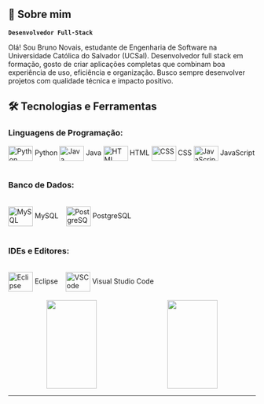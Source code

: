 ## 🚀 Sobre mim

**`Desenvolvedor Full-Stack`**

Olá! Sou Bruno Novais, estudante de Engenharia de Software na Universidade Católica do Salvador (UCSal). Desenvolvedor full stack em formação, gosto de criar aplicações completas que combinam boa experiência de uso, eficiência e organização. Busco sempre desenvolver projetos com qualidade técnica e impacto positivo.

## 🛠️ Tecnologias e Ferramentas

### Linguagens de Programação:

<div style="display: inline_block">
  <img align="center" alt="Python" height="30" width="50" src="https://cdn.jsdelivr.net/gh/devicons/devicon@latest/icons/python/python-original.svg" /> Python
  <img align="center" alt="Java" height="30" width="50" src="https://cdn.jsdelivr.net/gh/devicons/devicon@latest/icons/java/java-original.svg" /> Java
  <img align="center" alt="HTML" height="30" width="50" src="https://cdn.jsdelivr.net/gh/devicons/devicon@latest/icons/html5/html5-original.svg" /> HTML
  <img align="center" alt="CSS" height="30" width="50" src="https://cdn.jsdelivr.net/gh/devicons/devicon@latest/icons/css3/css3-original.svg" /> CSS
  <img align="center" alt="JavaScript" height="30" width="50" src="https://cdn.jsdelivr.net/gh/devicons/devicon@latest/icons/javascript/javascript-original.svg" /> JavaScript
</div><br/>

### Banco de Dados:

<div style="display: inline_block"><br>
  <img align="center" alt="MySQL" height="40" width="50" src="https://cdn.jsdelivr.net/gh/devicons/devicon@latest/icons/mysql/mysql-original.svg" /> MySQL
  &nbsp;&nbsp;
  <img align="center" alt="PostgreSQL" height="40" width="50" src="https://cdn.jsdelivr.net/gh/devicons/devicon@latest/icons/postgresql/postgresql-plain.svg" /> PostgreSQL
</div><br/>

### IDEs e Editores:

<div style="display: inline_block"><br>
  <img align="center" alt="Eclipse" height="40" width="50" src="https://cdn.jsdelivr.net/gh/devicons/devicon@latest/icons/eclipse/eclipse-original.svg" /> Eclipse
  &nbsp;&nbsp;
  <img align="center" alt="VSCode" height="40" width="50" src="https://cdn.jsdelivr.net/gh/devicons/devicon@latest/icons/vscode/vscode-original.svg" /> Visual Studio Code
</div><br/>


 <div align="center" style="display: flex; justify-content: center; flex-wrap: wrap; gap: 20px;">
  <img height="180em" width="45%" src="https://github-readme-stats.vercel.app/api?username=brunonvsdev&show_icons=true&theme=tokyonight"/>
  <img height="180em" width="45%" src="https://github-readme-stats.vercel.app/api/top-langs/?username=brunonvsdev&layout=compact&theme=tokyonight"/>
</div>



---
